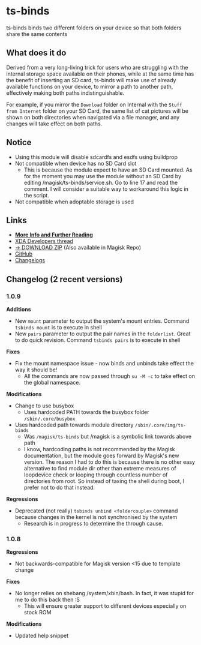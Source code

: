# ts-binds
ts-binds binds two different folders on your device so that both folders share the same contents

## What does it do
Derived from a very long-living trick for users who are struggling with the internal storage space available on their phones, while at the same time has the benefit of inserting an SD card, ts-binds will make use of already available functions on your device, to mirror a path to another path, effectively making both paths indistinguishable.

For example, if you mirror the `Download` folder on Internal with the `Stuff from Internet` folder on your SD Card, the same list of cat pictures will be shown on both directories when navigated via a file manager, and any changes will take effect on both paths.

## Notice
- Using this module will disable sdcardfs and esdfs using buildprop
- Not compatible when device has no SD Card slot
  - This is because the module expect to have an SD Card mounted. As for the moment you may use the module without an SD Card by editing /magisk/ts-binds/service.sh. Go to line 17 and read the comment. I will consider a suitable way to workaround this logic in the script.
- Not compatible when adoptable storage is used

## Links
- [**More Info and Further Reading**](https://www.technosparks.net/pages/product-documentation/ts-binds?from=readme)
- [XDA Developers thread](https://forum.xda-developers.com/apps/magisk/module-ts-binds-t3628856)
- [→ DOWNLOAD ZIP](https://github.com/Magisk-Modules-Repo/ts-binds/releases) (Also available in Magisk Repo)
- [GitHub](https://github.com/Magisk-Modules-Repo/ts-binds/)
- [Changelogs](https://github.com/Magisk-Modules-Repo/ts-binds/releases)

## Changelog (2 recent versions)
### 1.0.9
**Additions**
- New `mount` parameter to output the system's mount entries. Command `tsbinds mount` is to execute in shell
- New `pairs` parameter to output the pair names in the `folderlist`. Great to do quick revision. Command `tsbinds pairs` is to execute in shell

**Fixes**
- Fix the mount namespace issue - now binds and unbinds take effect the way it should be!
  - All the commands are now passed through `su -M -c` to take effect on the global namespace.

**Modifications**
- Change to use busybox
  - Uses hardcoded PATH towards the busybox folder `/sbin/.core/busybox`
- Uses hardcoded path towards module directory `/sbin/.core/img/ts-binds`
  - Was `/magisk/ts-binds` but /magisk is a symbolic link towards above path
  - I know, hardcoding paths is not recommended by the Magisk documentation, but the module goes forward by Magisk's new version. The reason I had to do this is because there is no other easy alternative to find module dir other than extreme measures of loopdevice check or looping through countless number of directories from root. So instead of taxing the shell during boot, I prefer not to do that instead.


**Regressions**
- Deprecated (not really) `tsbinds unbind <foldercouple>` command because changes in the kernel is not synchronised by the system
  - Research is in progress to determine the through cause.

### 1.0.8

**Regressions**
- Not backwards-compatible for Magisk version <15 due to template change

**Fixes**
- No longer relies on shebang /system/xbin/bash. In fact, it was stupid for me to do this back then :S
  - This will ensure greater support to different devices especially on stock ROM

**Modifications**
- Updated help snippet
